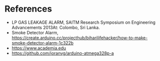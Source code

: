 # References 
- LP GAS LEAKAGE ALARM,  SAITM Research Symposium on Engineering Advancements 2013At: Colombo, Sri Lanka.
- Smoke Detector Alarm, https://create.arduino.cc/projecthub/biharilifehacker/how-to-make-smoke-detector-alarm-1c322b
- https://www.academia.edu
- https://github.com/joranvg/arduino-atmega328p-a

